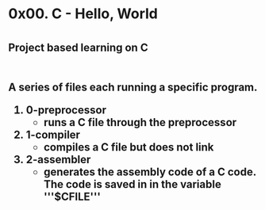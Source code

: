 <h1>0x00. C - Hello, World<h1/>
<h2>Project based learning on C <h2/> 
 <br/>
A series of files each running a specific program.<br/>
 
  1. 0-preprocessor 
      - runs a C file through the preprocessor  <br/>
  2. 1-compiler 
     - compiles a C file but does not link<br/>
  3. 2-assembler 
     - generates the assembly code of a C code. The code is saved in in the variable '''$CFILE'''
